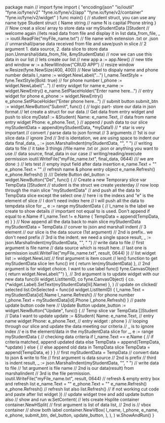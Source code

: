 package main
// import fyne
import (
    "encoding/json"
    "io/ioutil"
    "fyne.io/fyne/v2"
    "fyne.io/fyne/v2/app"
    "fyne.io/fyne/v2/container"
    "fyne.io/fyne/v2/widget"
)
func main() {
    // student struct, you can use any name
    type Student struct {
        Name  string // name N is capital
        Phone string
    }
    // Now creat a slice/ array to store data
    var myStudentData []Student
    // welcome again
    //lets read data from file and display it in list
    data_from_file, _ := ioutil.ReadFile("myFile_name.txt")
    // file name with extension .txt or .json
    // unmarshall/parse data received from file and save/push in slice
    // 2 argument 1. data source, 2. data slice to store data
    json.Unmarshal(data_from_file, &myStudentData)
    // now we can use this data in our list
    // lets create our list
    // new app
    a := app.New()
    // new title and window
    w := a.NewWindow("CRUD APP")
    // resize window
    w.Resize(fyne.NewSize(400, 400))
    // New label to dispaly name and phone number details
    l_name := widget.NewLabel("...")
    l_name.TextStyle = fyne.TextStyle{Bold: true}
    // for phone number
    l_phone := widget.NewLabel("...")
    // entry widget for name
    e_name := widget.NewEntry()
    e_name.SetPlaceHolder("Enter name here...")
    // entry widget for phone
    e_phone := widget.NewEntry()
    e_phone.SetPlaceHolder("Enter phone here...")
    // submit button
    submit_btn := widget.NewButton("Submit", func() {
        // logic part- store our data in json format
        // let create a struct for our data
        // Get data from entry widget and push to slice
        myData1 := &Student{
            Name:  e_name.Text, // data from name entry widget
            Phone: e_phone.Text,
        }
        // append / push data to our slice
        myStudentData = append(myStudentData, *myData1)
        // * star is very important
        // convert / parse data to json format
        // 3 arguments
        // 1st is our slice data
        // ignore 2nd
        // 3rd is identation, we are using space to indent our data
        final_data, _ := json.MarshalIndent(myStudentData, "", " ")
        // writing data to file
        // it take 3 things
        //file name .txt or .json or anything you want to use
        // data source, final_data in our case
        // writing/reading/execute permission
        ioutil.WriteFile("myFile_name.txt", final_data, 0644)
        /// we are done :)
        // lets test
        // empty input field after data insertion
        e_name.Text = ""
        e_phone.Text = ""
        // refresh name & phone entry object
        e_name.Refresh()
        e_phone.Refresh()
    })
    /// Delete Button
    del_button := widget.NewButton("Del", func() {
        // Create a new Temporary slice
        var TempData []Student // student is the struct we create yesterday
        // now loop through the main slice "myStudentData"
        // and push all the data to TempData slice except the select one
        // here i is the indexs and "e" is the element of slice
        // I don't need index here
        // I will push all the data to tempdata slice
        for _, e := range myStudentData {
            // l_name is the label we create to show details
            // important not equal to is used. Don't append if equal to e.Name
            if l_name.Text != e.Name {
                TempData = append(TempData, e)
            }
        }
        // Now append all the data back to main slice myStudentData
        myStudentData = TempData
        // conver to json and marshall indent
        // 3 element
        // our slice is the data source (1st argument)
        // 2nd is prefix.. we don't need prefix
        // 3rd is the indent. we need a single space
        result, _ := json.MarshalIndent(myStudentData, "", " ")
        // write data to file
        // first argument is file name
        // data source which is result here.
        // last one is permission
        ioutil.WriteFile("myFile_name.txt", result, 0644)
    })
    // list widget
    list := widget.NewList(
        // first argument is item count
        // len() function to get myStudentData slice len
        func() int { return len(myStudentData) },
        // 2nd argument is for widget choice. I want to use label
        func() fyne.CanvasObject { return widget.NewLabel("") },
        // 3rd argument is to update widget with our new data
        func(lii widget.ListItemID, co fyne.CanvasObject) {
            co.(*widget.Label).SetText(myStudentData[lii].Name)
        },
    )
    // update on clicked/ selected
    list.OnSelected = func(id widget.ListItemID) {
        l_name.Text = myStudentData[id].Name
        l_name.Refresh()
        // for phone number
        l_phone.Text = myStudentData[id].Phone
        l_phone.Refresh()
    }
    // paste update button code here
    // Update Button
    update_button := widget.NewButton("Update", func() {
        // Temp slice
        var TempData []Student
        // Data I want to update
        update := &Student{
            Name:  e_name.Text,  // entry name widget
            Phone: e_phone.Text, // entry widget : phone
        }
        // looping through our slice and update the data meeting our criteria
        // _ is to ignore index
        // e is the element/data in the myStudentData slice
        for _, e := range myStudentData {
            // checking data criteria
            if l_name.Text == e.Name {
                // if criteria matched, append updated data else
                TempData = append(TempData, *update)
            } else {
                // else append old data in TempData slice
                TempData = append(TempData, e)
            }
        }
        // first
        myStudentData = TempData
        // convert data to json & write to file
        // first argument is data source // 2nd is prefix // third is indent
        result, _ := json.MarshalIndent(myStudentData, "", " ")
        // write data to file
        // 1st argument is file name
        // 2nd is our data(result) from marshalindent
        // 3rd is the file permission.
        ioutil.WriteFile("myFile_name.txt", result, 0644)
        // refresh & empty entry box and refresh list
        e_name.Text = ""
        e_phone.Text = ""
        e_name.Refresh()
        e_phone.Refresh()
        // refresh list also
        list.Refresh() // if not working cut code and paste after list widget
    })
    // update widget tree and add update button also
    // show and run
    w.SetContent(
        // lets create Hsplite container
        container.NewHSplit(
            // first argument is list of data
            list,
            // 2nd is
            // vbox container
            // show both label
            container.NewVBox(
                l_name, l_phone, e_name,
                e_phone, submit_btn, del_button,
                update_button,
            ),
        ),
    )
    w.ShowAndRun()
}